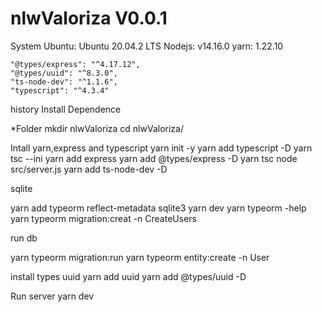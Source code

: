 # nlwValoriza V0.0.1

System
Ubuntu: Ubuntu 20.04.2 LTS
Nodejs: v14.16.0
yarn: 1.22.10


    "@types/express": "^4.17.12",
    "@types/uuid": "^8.3.0",
    "ts-node-dev": "^1.1.6",
    "typescript": "^4.3.4"

history
Install Dependence

*Folder
mkdir nlwValoriza
cd nlwValoriza/

Intall yarn,express and typescript 
yarn init -y
yarn add typescript -D
 yarn tsc --ini
 yarn add express 
 yarn add @types/express -D
 yarn tsc
 node src/server.js 
 yarn add ts-node-dev -D

sqlite

yarn add typeorm reflect-metadata sqlite3
 yarn dev
 yarn typeorm -help
 yarn typeorm migration:creat -n CreateUsers


 run db
  
 yarn typeorm migration:run
 yarn typeorm entity:create -n User
  
 
 install types uuid
  yarn add uuid
  yarn add @types/uuid -D
  
  Run server
   yarn dev
